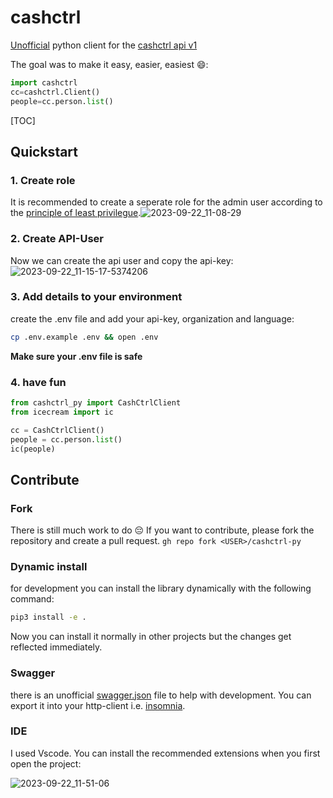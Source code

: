 # cashctrl
<u>Unofficial</u> python client for the [cashctrl api v1](https://app.cashctrl.com/static/help/en/api/index.html)

The goal was to make it easy, easier, easiest :smile::

```python
import cashctrl
cc=cashctrl.Client()
people=cc.person.list()
```



[TOC]



## Quickstart

### 1. Create role

It is recommended to create a seperate role for the admin user according to the [principle of least privilegue](https://en.wikipedia.org/wiki/Principle_of_least_privilege).![2023-09-22_11-08-29](assets/2023-09-22_11-08-29.png)

### 2. Create API-User

Now we can create the api user and copy the api-key:
![2023-09-22_11-15-17-5374206](assets/2023-09-22_11-15-17-5374206.png)

### 3. Add details to your environment

create the .env file and add your api-key, organization and language:

```bash
cp .env.example .env && open .env
```

**Make sure your .env file is safe**

### 4. have fun

```python
from cashctrl_py import CashCtrlClient
from icecream import ic

cc = CashCtrlClient()
people = cc.person.list()
ic(people)
```

## Contribute

### Fork

There is still much work to do 😔
If you want to contribute, please fork the repository and create a pull request.
`gh repo fork <USER>/cashctrl-py`

### Dynamic install

for development you can install the library dynamically with the following command:

```bash
pip3 install -e .
```

Now you can install it normally in other projects but the changes get reflected immediately.

### Swagger

there is an unofficial [swagger.json](./swagger.json) file to help with development. You can export it into your http-client i.e. [insomnia](https://insomnia.rest/).

### IDE

I used Vscode. You can install the recommended extensions when you first open the project:

![2023-09-22_11-51-06](assets/2023-09-22_11-51-06.png)